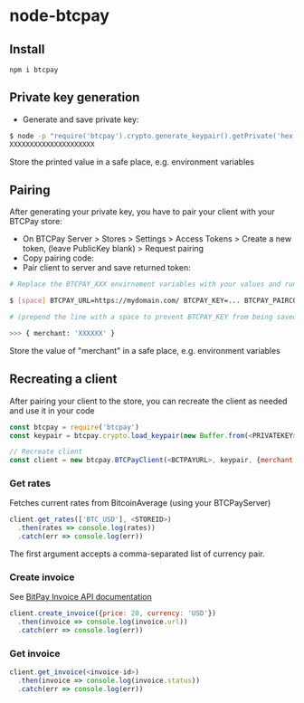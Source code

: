 # node-btcpay

## Install
```shell
npm i btcpay
```

## Private key generation
* Generate and save private key:
```bash
$ node -p "require('btcpay').crypto.generate_keypair().getPrivate('hex')"
XXXXXXXXXXXXXXXXXXXXX
```

Store the printed value in a safe place, e.g. environment variables

## Pairing

After generating your private key, you have to pair your client with your BTCPay store:

* On BTCPay Server > Stores > Settings > Access Tokens > Create a new token, (leave PublicKey blank) > Request pairing
* Copy pairing code:
* Pair client to server and save returned token:

```bash
# Replace the BTCPAY_XXX envirnoment variables with your values and run:

$ [space] BTCPAY_URL=https://mydomain.com/ BTCPAY_KEY=... BTCPAY_PAIRCODE=... node -e "const btcpay=require('btcpay'); new btcpay.BTCPayClient(process.env.BTCPAY_URL, btcpay.crypto.load_keypair(Buffer.from(process.env.BTCPAY_KEY, 'hex'))).pair_client(process.env.BTCPAY_PAIRCODE).then(console.log).catch(console.error)"

# (prepend the line with a space to prevent BTCPAY_KEY from being saved to your bash history)

>>> { merchant: 'XXXXXX' }
```

Store the value of "merchant" in a safe place, e.g. environment variables

## Recreating a client
After pairing your client to the store, you can recreate the client as needed and use it in your code
```js
const btcpay = require('btcpay')
const keypair = btcpay.crypto.load_keypair(new Buffer.from(<PRIVATEKEY>, 'hex'))

// Recreate client
const client = new btcpay.BTCPayClient(<BCTPAYURL>, keypair, {merchant: <MERCHANT>})
```

### Get rates
Fetches current rates from BitcoinAverage (using your BTCPayServer)
```js
client.get_rates(['BTC_USD'], <STOREID>)
  .then(rates => console.log(rates))
  .catch(err => console.log(err))
```
The first argument accepts a comma-separated list of currency pair.

### Create invoice
See [BitPay Invoice API documentation](https://bitpay.com/api#resource-Invoices)
```js
client.create_invoice({price: 20, currency: 'USD'})
  .then(invoice => console.log(invoice.url))
  .catch(err => console.log(err))
```

### Get invoice
```js
client.get_invoice(<invoice-id>)
  .then(invoice => console.log(invoice.status))
  .catch(err => console.log(err))
```
